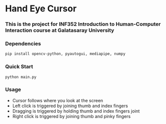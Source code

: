 # Hand Eye Cursor

### This is the project for INF352 Introduction to Human-Computer Interaction course at Galatasaray University

### Dependencies
```bash
pip install opencv-python, pyautogui, mediapipe, numpy
```
### Quick Start
```bash
python main.py
```
### Usage
- Cursor follows where you look at the screen
- Left click is triggered by joining thumb and index fingers
- Dragging is triggered by holding thumb and index fingers joint
- Right click is triggered by joining thumb and pinky fingers